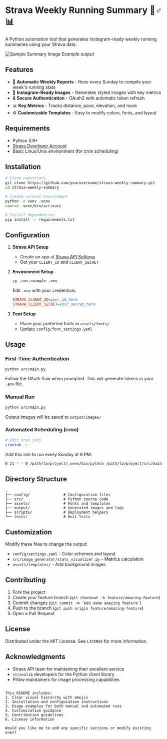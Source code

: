 # Strava Weekly Running Summary 🏃♂️📊

A Python automation tool that generates Instagram-ready weekly running summaries using your Strava data.

![Sample Summary Image](output/images/sample_summary.png) *Example output*

## Features

- 📅 **Automatic Weekly Reports** - Runs every Sunday to compile your week's running stats
- 📸 **Instagram-Ready Images** - Generates styled images with key metrics
- 🔒 **Secure Authentication** - OAuth2 with automatic token refresh
- 📊 **Key Metrics** - Tracks distance, pace, elevation, and more
- ⚙️ **Customizable Templates** - Easy to modify colors, fonts, and layout

## Requirements

- Python 3.9+
- [Strava Developer Account](https://www.strava.com/settings/api)
- Basic Linux/Unix environment (for cron scheduling)

## Installation

```bash
# Clone repository
git clone https://github.com/yourusername/strava-weekly-summary.git
cd strava-weekly-summary

# Create virtual environment
python -m venv .venv
source .venv/bin/activate

# Install dependencies
pip install -r requirements.txt
```

## Configuration

1. **Strava API Setup**
    - Create an app at [Strava API Settings](https://www.strava.com/settings/api)
    - Get your `CLIENT_ID` and `CLIENT_SECRET`

2. **Environment Setup**
   ```bash
   cp .env.example .env
   ```
   Edit `.env` with your credentials:
   ```ini
   STRAVA_CLIENT_ID=your_id_here
   STRAVA_CLIENT_SECRET=your_secret_here
   ```

3. **Font Setup**
    - Place your preferred fonts in `assets/fonts/`
    - Update `config/font_settings.yaml`

## Usage

### First-Time Authentication

```bash
python src/main.py
```

Follow the OAuth flow when prompted. This will generate tokens in your `.env` file.

### Manual Run

```bash
python src/main.py
```

Output images will be saved to `output/images/`

### Automated Scheduling (cron)

```bash
# Edit cron jobs
crontab -e
```

Add this line to run every Sunday at 9 PM:

```bash
0 21 * * 0 /path/to/project/.venv/bin/python /path/to/project/src/main.py
```

## Directory Structure

```
.
├── config/               # Configuration files
├── src/                  # Python source code
├── assets/               # Fonts and templates
├── output/               # Generated images and logs
├── scripts/              # Deployment helpers
└── tests/                # Unit tests
```

## Customization

Modify these files to change the output:

- `config/settings.yaml` - Color schemes and layout
- `src/image_generator/stats_visualizer.py` - Metrics calculation
- `assets/templates/` - Add background images

## Contributing

1. Fork the project
2. Create your feature branch (`git checkout -b feature/amazing-feature`)
3. Commit changes (`git commit -m 'Add some amazing feature'`)
4. Push to the branch (`git push origin feature/amazing-feature`)
5. Open a Pull Request

## License

Distributed under the MIT License. See `LICENSE` for more information.

## Acknowledgments

- Strava API team for maintaining their excellent service
- `stravalib` developers for the Python client library
- Pillow maintainers for image processing capabilities

```

This README includes:
1. Clear visual hierarchy with emojis
2. Installation and configuration instructions
3. Usage examples for both manual and automated runs
4. Customization guidance
5. Contribution guidelines
6. License information

Would you like me to add any specific sections or modify existing ones?